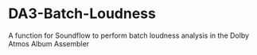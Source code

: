 # DA3-Batch-Loudness
A function for Soundflow to perform batch loudness analysis in the Dolby Atmos Album Assembler
